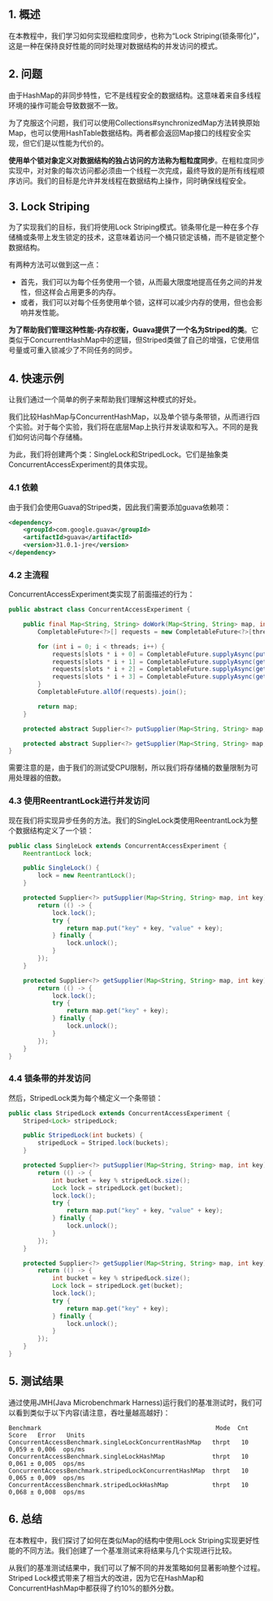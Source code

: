 ## 1. 概述

在本教程中，我们学习如何实现细粒度同步，也称为“Lock Striping(锁条带化)”，这是一种在保持良好性能的同时处理对数据结构的并发访问的模式。

## 2. 问题

由于HashMap的非同步特性，它不是线程安全的数据结构。这意味着来自多线程环境的操作可能会导致数据不一致。

为了克服这个问题，我们可以使用Collections#synchronizedMap方法转换原始Map，也可以使用HashTable数据结构。两者都会返回Map接口的线程安全实现，但它们是以性能为代价的。

**使用单个锁对象定义对数据结构的独占访问的方法称为粗粒度同步**。在粗粒度同步实现中，对对象的每次访问都必须由一个线程一次完成，最终导致的是所有线程顺序访问。我们的目标是允许并发线程在数据结构上操作，同时确保线程安全。

## 3. Lock Striping

为了实现我们的目标，我们将使用Lock Striping模式。锁条带化是一种在多个存储桶或条带上发生锁定的技术，这意味着访问一个桶只锁定该桶，而不是锁定整个数据结构。

有两种方法可以做到这一点：

+ 首先，我们可以为每个任务使用一个锁，从而最大限度地提高任务之间的并发性，但这样会占用更多的内存。
+ 或者，我们可以对每个任务使用单个锁，这样可以减少内存的使用，但也会影响并发性能。

**为了帮助我们管理这种性能-内存权衡，Guava提供了一个名为Striped的类**。它类似于ConcurrentHashMap中的逻辑，但Striped类做了自己的增强，它使用信号量或可重入锁减少了不同任务的同步。

## 4. 快速示例

让我们通过一个简单的例子来帮助我们理解这种模式的好处。

我们比较HashMap与ConcurrentHashMap，以及单个锁与条带锁，从而进行四个实验。对于每个实验，我们将在底层Map上执行并发读取和写入。不同的是我们如何访问每个存储桶。

为此，我们将创建两个类：SingleLock和StripedLock。它们是抽象类ConcurrentAccessExperiment的具体实现。

### 4.1 依赖

由于我们会使用Guava的Striped类，因此我们需要添加guava依赖项：

```xml
<dependency>
    <groupId>com.google.guava</groupId>
    <artifactId>guava</artifactId>
    <version>31.0.1-jre</version>
</dependency>
```

### 4.2 主流程

ConcurrentAccessExperiment类实现了前面描述的行为：

```java
public abstract class ConcurrentAccessExperiment {

    public final Map<String, String> doWork(Map<String, String> map, int threads, int slots) {
        CompletableFuture<?>[] requests = new CompletableFuture<?>[threads * slots];

        for (int i = 0; i < threads; i++) {
            requests[slots * i + 0] = CompletableFuture.supplyAsync(putSupplier(map, i));
            requests[slots * i + 1] = CompletableFuture.supplyAsync(getSupplier(map, i));
            requests[slots * i + 2] = CompletableFuture.supplyAsync(getSupplier(map, i));
            requests[slots * i + 3] = CompletableFuture.supplyAsync(getSupplier(map, i));
        }
        CompletableFuture.allOf(requests).join();

        return map;
    }

    protected abstract Supplier<?> putSupplier(Map<String, String> map, int key);

    protected abstract Supplier<?> getSupplier(Map<String, String> map, int key);
}
```

需要注意的是，由于我们的测试受CPU限制，所以我们将存储桶的数量限制为可用处理器的倍数。

### 4.3 使用ReentrantLock进行并发访问

现在我们将实现异步任务的方法。我们的SingleLock类使用ReentrantLock为整个数据结构定义了一个锁：

```java
public class SingleLock extends ConcurrentAccessExperiment {
    ReentrantLock lock;

    public SingleLock() {
        lock = new ReentrantLock();
    }

    protected Supplier<?> putSupplier(Map<String, String> map, int key) {
        return (() -> {
            lock.lock();
            try {
                return map.put("key" + key, "value" + key);
            } finally {
                lock.unlock();
            }
        });
    }

    protected Supplier<?> getSupplier(Map<String, String> map, int key) {
        return (() -> {
            lock.lock();
            try {
                return map.get("key" + key);
            } finally {
                lock.unlock();
            }
        });
    }
}
```

### 4.4 锁条带的并发访问

然后，StripedLock类为每个桶定义一个条带锁：

```java
public class StripedLock extends ConcurrentAccessExperiment {
    Striped<Lock> stripedLock;

    public StripedLock(int buckets) {
        stripedLock = Striped.lock(buckets);
    }

    protected Supplier<?> putSupplier(Map<String, String> map, int key) {
        return (() -> {
            int bucket = key % stripedLock.size();
            Lock lock = stripedLock.get(bucket);
            lock.lock();
            try {
                return map.put("key" + key, "value" + key);
            } finally {
                lock.unlock();
            }
        });
    }

    protected Supplier<?> getSupplier(Map<String, String> map, int key) {
        return (() -> {
            int bucket = key % stripedLock.size();
            Lock lock = stripedLock.get(bucket);
            lock.lock();
            try {
                return map.get("key" + key);
            } finally {
                lock.unlock();
            }
        });
    }
}
```

## 5. 测试结果

通过使用JMH(Java Microbenchmark Harness)运行我们的基准测试时，我们可以看到类似于以下内容(请注意，吞吐量越高越好)：

```text
Benchmark                                                Mode  Cnt  Score   Error   Units
ConcurrentAccessBenchmark.singleLockConcurrentHashMap   thrpt   10  0,059 ± 0,006  ops/ms
ConcurrentAccessBenchmark.singleLockHashMap             thrpt   10  0,061 ± 0,005  ops/ms
ConcurrentAccessBenchmark.stripedLockConcurrentHashMap  thrpt   10  0,065 ± 0,009  ops/ms
ConcurrentAccessBenchmark.stripedLockHashMap            thrpt   10  0,068 ± 0,008  ops/ms
```

## 6. 总结

在本教程中，我们探讨了如何在类似Map的结构中使用Lock Striping实现更好性能的不同方法。我们创建了一个基准测试来将结果与几个实现进行比较。

从我们的基准测试结果中，我们可以了解不同的并发策略如何显著影响整个过程。Striped Lock模式带来了相当大的改进，因为它在HashMap和ConcurrentHashMap中都获得了约10%的额外分数。